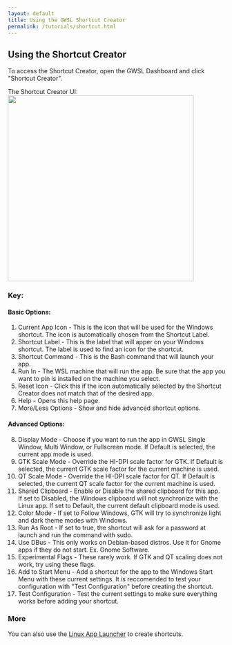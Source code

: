 ```yaml
---
layout: default
title: Using the GWSL Shortcut Creator
permalink: /tutorials/shortcut.html
---
```

## Using the Shortcut Creator

To access the Shortcut Creator, open the GWSL Dashboard and click "Shortcut Creator".

The Shortcut Creator UI:
<img src="https://opticos.github.io/gwsl/tutorials/shortcut.png" width="430">

### Key:

#### Basic Options:
1.  Current App Icon - This is the icon that will be used for the Windows shortcut. The icon is automatically chosen from the Shortcut Label. 
2.  Shortcut Label - This is the label that will apper on your Windows shortcut. The label is used to find an icon for the shortcut.
3.  Shortcut Command - This is the Bash command that will launch your app.
4.  Run In - The WSL machine that will run the app. Be sure that the app you want to pin is installed on the machine you select. 
5.  Reset Icon - Click this if the icon automatically selected by the Shortcut Creator does not match that of the desired app. 
6.  Help - Opens this help page.
7.  More/Less Options - Show and hide advanced shortcut options.

#### Advanced Options:
8.  Display Mode - Choose if you want to run the app in GWSL Single Window, Multi Window, or Fullscreen mode. If Default is selected, the current app mode is used.
9.  GTK Scale Mode - Override the HI-DPI scale factor for GTK. If Default is selected, the current GTK scale factor for the current machine is used. 
10.  QT Scale Mode - Override the HI-DPI scale factor for QT. If Default is selected, the current QT scale factor for the current machine is used.
11.  Shared Clipboard - Enable or Disable the shared clipboard for this app. If set to Disabled, the Windows clipboard will not synchronize with the Linux app. If set to Default, the current default clipboard mode is used.
12.  Color Mode - If set to Follow Windows, GTK will try to synchronize light and dark theme modes with Windows.
13.  Run As Root - If set to true, the shortcut will ask for a password at launch and run the command with sudo.
14.  Use DBus - This only works on Debian-based distros. Use it for Gnome apps if they do not start. Ex. Gnome Software.
15.  Experimental Flags - These rarely work. If GTK and QT scaling does not work, try using these flags.
16.  Add to Start Menu - Add a shortcut for the app to the Windows Start Menu with these current settings. It is reccomended to test your configuration with "Test Configuration" before creating the shortcut.
17.  Test Configuration - Test the current settings to make sure everything works before adding your shortcut.

### More

You can also use the [Linux App Launcher](https://opticos.github.io/gwsl/tutorials/launcher.html) to create shortcuts.
